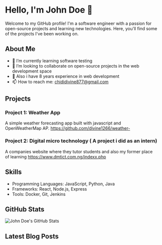 # Hello, I'm John Doe 👋

Welcome to my GitHub profile! I'm a software engineer with a passion for open-source projects and learning new technologies. Here, you'll find some of the projects I've been working on.

## About Me

- 🌱 I’m currently learning software testing
- 👯 I’m looking to collaborate on open-source projects in the web development space
- 💬 Also i have 8 years experience in web development
- 📫 How to reach me: chididivine877@gmail.com

## Projects

### Project 1: Weather App
A simple weather forecasting app built with javascript and OpenWeatherMap AP.
https://github.com/divine1266/weather-

### Project 2: Digital micro technology ( A project i did as an intern)
A companies website where they tutor students and also my former place of learning 
https://www.dmtict.com.ng/indexx.php

## Skills

- Programming Languages: JavaScript, Python, Java
- Frameworks: React, Node.js, Express
- Tools: Docker, Git, Jenkins

## GitHub Stats

![John Doe's GitHub Stats](https://github-readme-stats.vercel.app/api?username=YourUsername&show_icons=true&theme=radical)

## Latest Blog Posts

<!-- BLOG-POST-LIST:START -->
<!-- BLOG-POST-LIST:END -->
